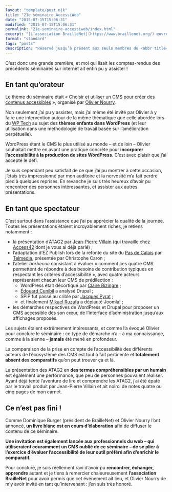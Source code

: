 ```yaml
---
layout: "template/post.njk"
title: "21e séminaire AccessiWeb"
date: "2015-07-15T15:06:31"
modified: "2015-07-15T15:06:31"
permalink: "21e-seminaire-accessiweb/index.html"
excerpt: "[L’association BrailleNet](https://www.braillenet.org/) œuvre depuis des années en faveur de l’accessibilité numérique. Elle est un acteur majeur de l’accessibilité en France, et a notamment créé le [référentiel AccessiWeb](https://www.accessiweb.org/) ainsi que [les formations](https://www.accessiweb.org/index.php/Formations.html). Les personnes ayant acquis l’expertise en évaluation ont accès au [GTA](https://www.accessiweb.org/index.php/groupe-de-travail-accessibilite-web.html), et ce dernier se réunit deux fois par an lors des séminaires."
format: "standard"
tags: "posts"
description: "Réservé jusqu’à présent aux seuls membres du <abbr title=\"Groupe de Travail AccessiWeb\">GTA</abbr>, la 21<sup>e</sup> édition s’est ouverte aux non-membres."
---
```

C’est donc une grande première, et moi qui lisait les comptes-rendus des précédents séminaires sur internet ait enfin pu y assister&nbsp;!

## En tant qu’orateur

Le thème du séminaire était «&nbsp;[Choisir et utiliser un CMS pour créer des contenus accessibles](https://inova.snv.jussieu.fr/evenements/colloques/colloques/index.php?c=87)&nbsp;», organisé par [Olivier Nourry](https://accessiblog.fr/).

Non seulement j’ai pu y assister, mais j’ai même été invité par Olivier à y faire une intervention autour de la même thématique que celle abordée lors du [WP Tech](https://2014.wptech.fr) au sujet des **thèmes enfants dans WordPress** (et leur utilisation dans une méthodologie de travail basée sur l’amélioration perpétuelle).

WordPress étant le CMS le plus utilisé au monde –&nbsp;et de loin&nbsp;– Olivier souhaitait mettre en avant une pratique concrète pour **incorporer l’accessibilité à la production de sites WordPress**. C’est avec plaisir que j’ai accepté le défi.

Je suis cependant peu satisfait de ce que j’ai pu montrer à cette occasion, j’étais très impressionné par mon auditoire et la nervosité m’a fait perdre pied à quelques reprises. En revanche je suis très heureux d’avoir pu rencontrer des personnes intéressantes, et assister aux autres présentations.

## En tant que spectateur

C’est surtout dans l’assistance que j’ai pu apprécier la qualité de la journée. Toutes les présentations étaient incroyablement riches, je retiens notamment&nbsp;:

* la présentation d’ATAG2 par [Jean-Pierre Villain](https://twitter.com/villainjp) (qui travaille chez [Access42](https://access42.net/) dont je vous ai déjà parlé)&nbsp;;
* l’adaptation d’EZ Publish lors de la refonte du site du [Pas de Calais](https://www.pasdecalais.fr/) par [Telmedia](https://www.telmedia.fr/), présentée par Christophe Caron&nbsp;;
* l’atelier _barbecue_ consistant à évaluer «&nbsp;comment ces quatre CMS permettent de répondre à des besoins de contribution typiques en respectant les critères d’accessibilité&nbsp;», avec quatre acteurs représentant chacun leur CMS de prédilection&nbsp;:
  * WordPress était décortiqué par [Claire Bizingre](https://www.accesbilis.fr/)&nbsp;;
  * [Édouard Cunibil](https://duael.fr/) a analysé Drupal&nbsp;;
  * SPIP fut passé au crible par [Jacques Pyrat](https://www.pyrat.net/)&nbsp;;
  * et finalement [Mikael Ruzafa](https://cr2a-graphique.fr/) a dépiauté Joomla!&nbsp;;
* les démarches respectives de WordPress et Drupal pour proposer un CMS accessible dès son cœur, de l’interface d’administration jusqu’aux affichages proposés.

Les sujets étaient extrêmement intéressants, et comme l’a évoqué Olivier pour conclure le séminaire&nbsp;: ce type de démarche n’a –&nbsp;à ma connaissance, comme à la sienne&nbsp;– **jamais** été mené en profondeur.

La comparaison de la prise en compte de l’accessibilité des différents acteurs de l’écosystème des CMS est tout à fait pertinente et **totalement absent des comparatifs** qu’on peut trouver ça et là.

La présentation des ATAG2 en **des termes compréhensibles par un humain** est également une performance, que peu de personnes pouvaient réaliser. Ayant déjà tenté l’aventure de lire et comprendre les ATAG2, j’ai été épaté par le travail produit par Jean-Pierre Villain et ait noirci de notes quatre ou cinq pages de mon carnet.

## Ce n’est pas fini&nbsp;!

Comme Dominique Burger (président de BrailleNet) et Olivier Nourry l’ont annoncé, **un livre blanc est en cours d’élaboration** afin de diffuser le contenu de ce séminaire.

**Une invitation est également lancée aux professionnels du web –&nbsp;qui utiliseraient couramment un CMS oublié de ce séminaire&nbsp;– de se plier à l’exercice d’évaluer l’accessibilité de leur outil préféré afin d’enrichir le comparatif.**

Pour conclure, je suis réellement ravi d’avoir pu **rencontrer, échanger, apprendre** autant et je tiens à remercier chaleureusement **l’association BrailleNet** pour avoir permis que cet événement ait lieu, et Olivier Nourry de m’y avoir invité en tant qu’intervenant&nbsp;: j’en suis très honoré.
